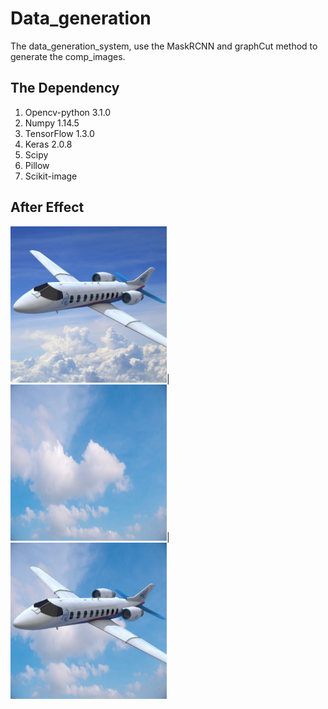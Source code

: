 # Data_generation
The data_generation_system, use the MaskRCNN and graphCut method to generate the comp_images.

## The Dependency
1. Opencv-python 3.1.0
2. Numpy 1.14.5
3. TensorFlow 1.3.0
4. Keras 2.0.8 
5. Scipy
6. Pillow
7. Scikit-image

## After Effect
<div id="AfterEffect">
    <img src="https://github.com/Hongyun1993/Data_generation/blob/master/images/2.jpeg" width = "250" height = "250"/>|
    <img src="https://github.com/Hongyun1993/Data_generation/blob/master/background/11.jpeg" width = "250" height = "250"/>|
    <img src="https://github.com/Hongyun1993/Data_generation/blob/master/results/2_11.jpeg" width = "250" height = "250"/>
</div>
